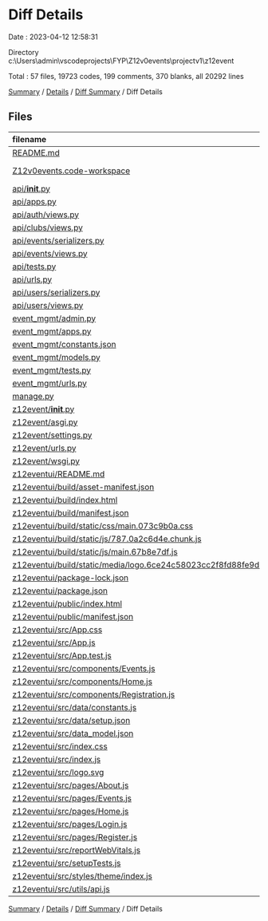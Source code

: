 # Diff Details

Date : 2023-04-12 12:58:31

Directory c:\\Users\\admin\\vscodeprojects\\FYP\\Z12v0events\\projectv1\\z12event

Total : 57 files,  19723 codes, 199 comments, 370 blanks, all 20292 lines

[Summary](results.md) / [Details](details.md) / [Diff Summary](diff.md) / Diff Details

## Files
| filename | language | code | comment | blank | total |
| :--- | :--- | ---: | ---: | ---: | ---: |
| [README.md](/README.md) | Markdown | 1 | 0 | 0 | 1 |
| [Z12v0events.code-workspace](/Z12v0events.code-workspace) | JSON with Comments | 8 | 0 | 0 | 8 |
| [api/__init__.py](/api/__init__.py) | Python | 0 | 0 | 1 | 1 |
| [api/apps.py](/api/apps.py) | Python | 4 | 0 | 3 | 7 |
| [api/auth/views.py](/api/auth/views.py) | Python | 49 | 0 | 28 | 77 |
| [api/clubs/views.py](/api/clubs/views.py) | Python | 10 | 0 | 3 | 13 |
| [api/events/serializers.py](/api/events/serializers.py) | Python | 40 | 0 | 13 | 53 |
| [api/events/views.py](/api/events/views.py) | Python | 57 | 2 | 10 | 69 |
| [api/tests.py](/api/tests.py) | Python | 30 | 0 | 5 | 35 |
| [api/urls.py](/api/urls.py) | Python | 17 | 0 | 2 | 19 |
| [api/users/serializers.py](/api/users/serializers.py) | Python | 15 | 6 | 6 | 27 |
| [api/users/views.py](/api/users/views.py) | Python | 27 | 5 | 4 | 36 |
| [event_mgmt/admin.py](/event_mgmt/admin.py) | Python | -4 | 4 | 0 | 0 |
| [event_mgmt/apps.py](/event_mgmt/apps.py) | Python | 0 | 0 | 1 | 1 |
| [event_mgmt/constants.json](/event_mgmt/constants.json) | JSON | 5 | 0 | 0 | 5 |
| [event_mgmt/models.py](/event_mgmt/models.py) | Python | 13 | -9 | -2 | 2 |
| [event_mgmt/tests.py](/event_mgmt/tests.py) | Python | 27 | -1 | 4 | 30 |
| [event_mgmt/urls.py](/event_mgmt/urls.py) | Python | -5 | 5 | 0 | 0 |
| [manage.py](/manage.py) | Python | 15 | 3 | 5 | 23 |
| [z12event/__init__.py](/z12event/__init__.py) | Python | 0 | 0 | 1 | 1 |
| [z12event/asgi.py](/z12event/asgi.py) | Python | 4 | 8 | 5 | 17 |
| [z12event/settings.py](/z12event/settings.py) | Python | 108 | 75 | 43 | 226 |
| [z12event/urls.py](/z12event/urls.py) | Python | 9 | 15 | 2 | 26 |
| [z12event/wsgi.py](/z12event/wsgi.py) | Python | 4 | 8 | 5 | 17 |
| [z12eventui/README.md](/z12eventui/README.md) | Markdown | 38 | 0 | 33 | 71 |
| [z12eventui/build/asset-manifest.json](/z12eventui/build/asset-manifest.json) | JSON | 16 | 0 | 0 | 16 |
| [z12eventui/build/index.html](/z12eventui/build/index.html) | HTML | 1 | 0 | 0 | 1 |
| [z12eventui/build/manifest.json](/z12eventui/build/manifest.json) | JSON | 25 | 0 | 1 | 26 |
| [z12eventui/build/static/css/main.073c9b0a.css](/z12eventui/build/static/css/main.073c9b0a.css) | CSS | 1 | 1 | 0 | 2 |
| [z12eventui/build/static/js/787.0a2c6d4e.chunk.js](/z12eventui/build/static/js/787.0a2c6d4e.chunk.js) | JavaScript | 1 | 1 | 0 | 2 |
| [z12eventui/build/static/js/main.67b8e7df.js](/z12eventui/build/static/js/main.67b8e7df.js) | JavaScript | 1 | 2 | 0 | 3 |
| [z12eventui/build/static/media/logo.6ce24c58023cc2f8fd88fe9d219db6c6.svg](/z12eventui/build/static/media/logo.6ce24c58023cc2f8fd88fe9d219db6c6.svg) | XML | 1 | 0 | 0 | 1 |
| [z12eventui/package-lock.json](/z12eventui/package-lock.json) | JSON | 17,328 | 0 | 1 | 17,329 |
| [z12eventui/package.json](/z12eventui/package.json) | JSON | 54 | 0 | 1 | 55 |
| [z12eventui/public/index.html](/z12eventui/public/index.html) | HTML | 20 | 23 | 1 | 44 |
| [z12eventui/public/manifest.json](/z12eventui/public/manifest.json) | JSON | 25 | 0 | 1 | 26 |
| [z12eventui/src/App.css](/z12eventui/src/App.css) | CSS | 33 | 0 | 6 | 39 |
| [z12eventui/src/App.js](/z12eventui/src/App.js) | JavaScript | 9 | 1 | 3 | 13 |
| [z12eventui/src/App.test.js](/z12eventui/src/App.test.js) | JavaScript | 35 | 0 | 4 | 39 |
| [z12eventui/src/components/Events.js](/z12eventui/src/components/Events.js) | JavaScript | 296 | 1 | 47 | 344 |
| [z12eventui/src/components/Home.js](/z12eventui/src/components/Home.js) | JavaScript | 56 | 6 | 14 | 76 |
| [z12eventui/src/components/Registration.js](/z12eventui/src/components/Registration.js) | JavaScript | 70 | 0 | 5 | 75 |
| [z12eventui/src/data/constants.js](/z12eventui/src/data/constants.js) | JavaScript | 212 | 1 | 1 | 214 |
| [z12eventui/src/data/setup.json](/z12eventui/src/data/setup.json) | JSON | 262 | 0 | 0 | 262 |
| [z12eventui/src/data_model.json](/z12eventui/src/data_model.json) | JSON | 190 | 7 | 21 | 218 |
| [z12eventui/src/index.css](/z12eventui/src/index.css) | CSS | 12 | 0 | 2 | 14 |
| [z12eventui/src/index.js](/z12eventui/src/index.js) | JavaScript | 52 | 31 | 7 | 90 |
| [z12eventui/src/logo.svg](/z12eventui/src/logo.svg) | XML | 1 | 0 | 0 | 1 |
| [z12eventui/src/pages/About.js](/z12eventui/src/pages/About.js) | JavaScript | 50 | 0 | 4 | 54 |
| [z12eventui/src/pages/Events.js](/z12eventui/src/pages/Events.js) | JavaScript | 236 | 0 | 30 | 266 |
| [z12eventui/src/pages/Home.js](/z12eventui/src/pages/Home.js) | JavaScript | 31 | 0 | 9 | 40 |
| [z12eventui/src/pages/Login.js](/z12eventui/src/pages/Login.js) | JavaScript | 68 | 0 | 14 | 82 |
| [z12eventui/src/pages/Register.js](/z12eventui/src/pages/Register.js) | JavaScript | 105 | 0 | 18 | 123 |
| [z12eventui/src/reportWebVitals.js](/z12eventui/src/reportWebVitals.js) | JavaScript | 12 | 0 | 2 | 14 |
| [z12eventui/src/setupTests.js](/z12eventui/src/setupTests.js) | JavaScript | 1 | 4 | 1 | 6 |
| [z12eventui/src/styles/theme/index.js](/z12eventui/src/styles/theme/index.js) | JavaScript | 13 | 0 | 2 | 15 |
| [z12eventui/src/utils/api.js](/z12eventui/src/utils/api.js) | JavaScript | 34 | 0 | 3 | 37 |

[Summary](results.md) / [Details](details.md) / [Diff Summary](diff.md) / Diff Details